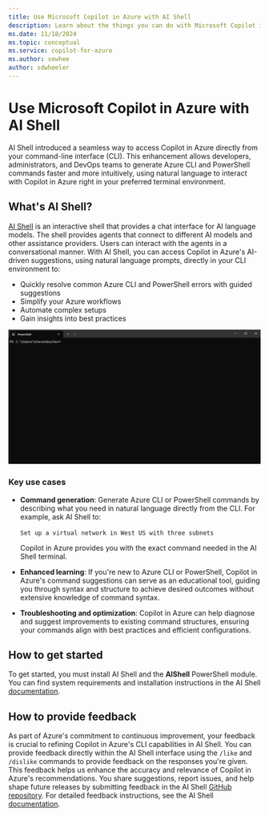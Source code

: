```yaml
---
title: Use Microsoft Copilot in Azure with AI Shell
description: Learn about the things you can do with Microsoft Copilot in Azure from the command line.
ms.date: 11/18/2024
ms.topic: conceptual
ms.service: copilot-for-azure
ms.author: sewhee
author: sdwheeler
---
```


# Use Microsoft Copilot in Azure with AI Shell

AI Shell introduced a seamless way to access Copilot in Azure directly from your command-line
interface (CLI). This enhancement allows developers, administrators, and DevOps teams to generate
Azure CLI and PowerShell commands faster and more intuitively, using natural language to interact
with Copilot in Azure right in your preferred terminal environment.

## What's AI Shell?

[AI Shell][01] is an interactive shell that provides a chat interface for AI language models. The
shell provides agents that connect to different AI models and other assistance providers. Users can
interact with the agents in a conversational manner. With AI Shell, you can access Copilot in
Azure's AI-driven suggestions, using natural language prompts, directly in your CLI environment to:

- Quickly resolve common Azure CLI and PowerShell errors with guided suggestions
- Simplify your Azure workflows
- Automate complex setups
- Gain insights into best practices

![Animation showing the Azure agent in action.][03]

### Key use cases

- **Command generation**: Generate Azure CLI or PowerShell commands by describing what you need in
  natural language directly from the CLI. For example, ask AI Shell to:

  `Set up a virtual network in West US with three subnets`

  Copilot in Azure provides you with the exact command needed in the AI Shell terminal.

- **Enhanced learning**: If you're new to Azure CLI or PowerShell, Copilot in Azure's command
  suggestions can serve as an educational tool, guiding you through syntax and structure to achieve
  desired outcomes without extensive knowledge of command syntax.

- **Troubleshooting and optimization**: Copilot in Azure can help diagnose and suggest improvements
  to existing command structures, ensuring your commands align with best practices and efficient
  configurations.

## How to get started

To get started, you must install AI Shell and the **AIShell** PowerShell module. You can find system
requirements and installation instructions in the AI Shell [documentation][01].

## How to provide feedback

As part of Azure's commitment to continuous improvement, your feedback is crucial to refining
Copilot in Azure's CLI capabilities in AI Shell. You can provide feedback directly within the AI
Shell interface using the `/like` and `/dislike` commands to provide feedback on the responses
you're given. This feedback helps us enhance the accuracy and relevance of Copilot in Azure's
recommendations. You share suggestions, report issues, and help shape future releases by submitting
feedback in the AI Shell [GitHub repository][02]. For detailed feedback instructions, see the AI
Shell [documentation][01].

<!-- link references -->
[01]: /powershell/utility-modules/aishell/overview
[02]: https://github.com/PowerShell/ProjectMercury
[03]: media/ai-shell-overview/ai-shell-azure-agent.gif
